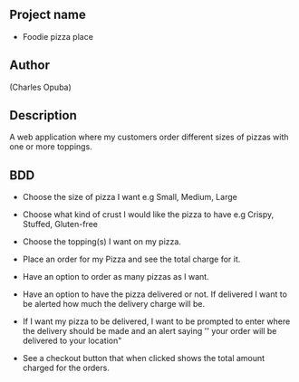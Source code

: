 ## Project name
 - Foodie pizza place
 ## Author
 (Charles Opuba)
 ## Description
  A web application where my customers order different sizes of pizzas with one or more toppings. 

  ## BDD
  - Choose the size of pizza I want e.g Small, Medium, Large

- Choose what kind of crust I would like the pizza to have e.g Crispy, Stuffed, Gluten-free
 - Choose the topping(s) I want on my pizza.
- Place an order for my Pizza and see the total charge for it.
- Have an option to order as many pizzas as I want.
- Have an option to have the pizza delivered or not.  If delivered I want to be alerted how much the delivery charge will be.
- If I want my pizza to be delivered, I want to be prompted to enter where the delivery should be made and an alert saying '' your order will be delivered to your location"
- See a checkout button that when clicked shows the total amount charged for the orders.
